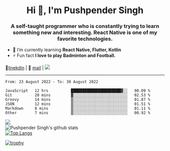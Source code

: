 <h1 align="center">Hi 👋, I'm Pushpender Singh</h1>
<h3 align="center">A self-taught programmer who is constantly trying to learn something new and interesting. React Native is one of my favorite technologies.</h3>

- 🌱 I’m currently learning **React Native, Flutter, Kotlin**
- ⚡ Fun fact **I love to play Badminton and Football.**

👔[linekdin](https://www.linkedin.com/in/pushpender-singh-240061202/) | 📧 [mail](mailto:pushpendersingh@p2devs.com) | ![](https://komarev.com/ghpvc/?username=pushpender-singh-ap&color=blue)


---

<!--START_SECTION:waka-->

```text
From: 23 August 2022 - To: 30 August 2022

JavaScript   12 hrs          ██████████████████████▓░░   90.09 %
Git          20 mins         ▓░░░░░░░░░░░░░░░░░░░░░░░░   02.53 %
Groovy       14 mins         ▒░░░░░░░░░░░░░░░░░░░░░░░░   01.87 %
JSON         12 mins         ▒░░░░░░░░░░░░░░░░░░░░░░░░   01.51 %
Markdown     8 mins          ▒░░░░░░░░░░░░░░░░░░░░░░░░   01.11 %
Other        7 mins          ▒░░░░░░░░░░░░░░░░░░░░░░░░   00.92 %
```

<!--END_SECTION:waka-->

<img align="left" src="https://github-readme-streak-stats.herokuapp.com/?user=pushpender-singh-ap&theme=dark" /></br>
![Pushpender Singh's github stats](https://github-readme-stats.vercel.app/api?username=pushpender-singh-ap&show_icons=true&theme=radical&count_private=true)</br>
[![Top Langs](https://github-readme-stats.vercel.app/api/top-langs/?username=pushpender-singh-ap&theme=radical)](https://github.com/pushpender-singh-ap/github-readme-stats)

[![trophy](https://github-profile-trophy.vercel.app/?username=pushpender-singh-ap&theme=radical)](https://github.com/pushpender-singh-ap/pushpender-singh-ap)
